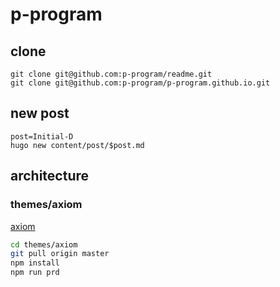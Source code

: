 # p-program

## clone

    git clone git@github.com:p-program/readme.git
    git clone git@github.com:p-program/p-program.github.io.git
    

## new post

    post=Initial-D
    hugo new content/post/$post.md

## architecture

### themes/axiom

[axiom](https://github.com/marketempower/axiom)

```bash
cd themes/axiom
git pull origin master
npm install
npm run prd
```
